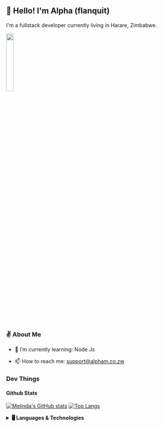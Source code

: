 ## 👋 Hello! I'm Alpha (flanquit)

I'm a fullstack developer currently living in Harare, Zimbabwe.

<!-- Connect Badges -->
<p>
  <a href="https://www.linkedin.com/in/flanquit/">
    <img src="https://media-exp2.licdn.com/dms/image/C5603AQHasJkd86B7cw/profile-displayphoto-shrink_800_800/0/1557299010949?e=1660780800&v=beta&t=ZbCVhVpIBwr61cEzaGNzYySidrbcwbwFdhYfvROYv5w" width="20%">
  </a>
</p>

### ✌️ About Me

- 🌱 I’m currently learning: Node Js
<!--
- 📖 I’m currently working on: Nhaka Life & Tazine Eats
-->
- 📫 How to reach me: support@alpham.co.zw

### Dev Things

#### Github Stats

[![Melinda's GitHub stats](https://github-readme-stats.vercel.app/api?username=flanquit&count_private=true&show_icons=true)](https://github.com/anuraghazra/github-readme-stats)  [![Top Langs](https://github-readme-stats.vercel.app/api/top-langs/?username=flanquit&layout=compact)](https://github.com/anuraghazra/github-readme-stats) 

<details>
  <summary><b>🖥️ Languages & Technologies</b></summary>
  
  <h5>Languages</h5>
  
  <img alt="Javascript" src="https://img.shields.io/badge/Javascript%20-%23323330.svg?&style=for-the-badge&logo=javascript&logoColor=%23F7DF1E" />
  <img alt="PHP" src="https://img.shields.io/badge/-Php-cc342d?style=for-the-badge&logo=php&logoColor=white" />
  <img alt="Node" src="https://img.shields.io/badge/node-%2314354C.svg?style=for-the-badge&logo=node&logoColor=white"/>
  
  
  <h5>Technologies</h5>
  
  <img alt="Rails" src="https://img.shields.io/badge/Rails%20-%23CC0000.svg?&style=for-the-badge&logo=ruby-on-rails&logoColor=white" />
  <img alt="React" src="https://img.shields.io/badge/-React-45b8d8?style=for-the-badge&logo=react&logoColor=white" />
  <img src="https://img.shields.io/badge/redux%20-%23593d88.svg?&style=for-the-badge&logo=redux&logoColor=white" />
  <img src="https://img.shields.io/badge/tailwindcss%20-%2338B2AC.svg?&style=for-the-badge&logo=tailwind-css&logoColor=white" />

  <img src="https://img.shields.io/badge/github%20-%23121011.svg?&style=for-the-badge&logo=github&logoColor=white" />
  <img src="https://img.shields.io/badge/AWS%20-%23FF9900.svg?&style=for-the-badge&logo=amazon-aws&logoColor=white" />
  <img src="https://img.shields.io/badge/heroku%20-%23430098.svg?&style=for-the-badge&logo=heroku&logoColor=white" />
  <img src="https://img.shields.io/badge/postgres-%23316192.svg?&style=for-the-badge&logo=postgresql&logoColor=white" />
  <img src="https://img.shields.io/badge/github%20actions%20-%232671E5.svg?&style=for-the-badge&logo=github%20actions&logoColor=white" />
  <img src="https://img.shields.io/badge/docker%20-%230db7ed.svg?&style=for-the-badge&logo=docker&logoColor=white" />

  <br />
  <div align="center">

  </div>
</details>
